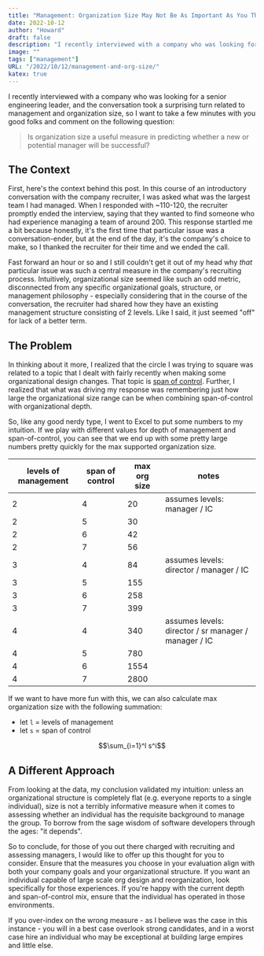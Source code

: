 ```yaml
---
title: "Management: Organization Size May Not Be As Important As You Think"
date: 2022-10-12
author: "Howard"
draft: false
description: "I recently interviewed with a company who was looking for a senior engineering leader, and the conversation took a surprising turn, so I want to take a few minutes with you good folks and think about what makes a manager qualified to build or lead an organization of a certain size."
image: ""
tags: ["management"]
URL: "/2022/10/12/management-and-org-size/"
katex: true
---
```


I recently interviewed with a company who was looking for a senior engineering leader, and the conversation took a surprising turn related to management and organization size, so I want to take a few minutes with you good folks and comment on the following question:

> Is organization size a useful measure in predicting whether a new or potential manager will be successful? 

## The Context

First, here's the context behind this post. In this course of an introductory conversation with the company recruiter, I was asked what was the largest team I had managed. When I responded with \~110-120, the recruiter promptly ended the interview, saying that they wanted to find someone who had experience managing a team of around 200. This response startled me a bit because honestly, it's the first time that particular issue was a conversation-ender, but at the end of the day, it's the company's choice to make, so I thanked the recruiter for their time and we ended the call.

Fast forward an hour or so and I still couldn't get it out of my head why _that_ particular issue was such a central measure in the company's recruiting process. Intuitively, organizational size seemed like such an odd metric, disconnected from any specific organizational goals, structure, or management philosophy - especially considering that in the course of the conversation, the recruiter had shared how they have an existing management structure consisting of 2 levels. Like I said, it just seemed "off" for lack of a better term.

## The Problem 

In thinking about it more, I realized that the circle I was trying to square was related to a topic that I dealt with fairly recently when making some organizational design changes. That topic is [span of control](https://en.wikipedia.org/wiki/Span_of_control). Further, I realized that what was driving my response was remembering just how large the organizational size range can be when combining span-of-control with organizational depth.

So, like any good nerdy type, I went to Excel to put some numbers to my intuition. If we play with different values for depth of management and span-of-control, you can see that we end up with some pretty large numbers pretty quickly for the max supported organization size.

| levels of management | span of control | max org size | notes |
| -------------------- | --------------- | ------------ | ----- |
| 2 | 4 | 20 | assumes levels: manager / IC |
| 2 | 5 | 30 |  |
| 2 | 6 | 42 |  |
| 2 | 7 | 56 |  |
| 3 | 4 | 84 | assumes levels: director / manager / IC |
| 3 | 5 | 155 |  |
| 3 | 6 | 258 |  |
| 3 | 7 | 399 |  |
| 4 | 4 | 340 | assumes levels: director / sr manager / manager / IC |
| 4 | 5 | 780 |  |
| 4 | 6 | 1554 |  |
| 4 | 7 | 2800 |  |

If we want to have more fun with this, we can also calculate max organization size with the following summation: 

* let `l` = levels of management
* let `s` = span of control

$$\sum_{i=1}^l s^i$$

## A Different Approach

From looking at the data, my conclusion validated my intuition: unless an organizational structure is completely flat (e.g. everyone reports to a single individual), size is not a terribly informative measure when it comes to assessing whether an individual has the requisite background to manage the group. To borrow from the sage wisdom of software developers through the ages: "it depends".

So to conclude, for those of you out there charged with recruiting and assessing managers, I would like to offer up this thought for you to consider. Ensure that the measures you choose in your evaluation align with both your company goals and your organizational structure. If you want an individual capable of large scale org design and reorganization, look specifically for those experiences. If you're happy with the current depth and span-of-control mix, ensure that the individual has operated in those environments.

If you over-index on the wrong measure - as I believe was the case in this instance - you will in a best case overlook strong candidates, and in a worst case hire an individual who may be exceptional at building large empires and little else.